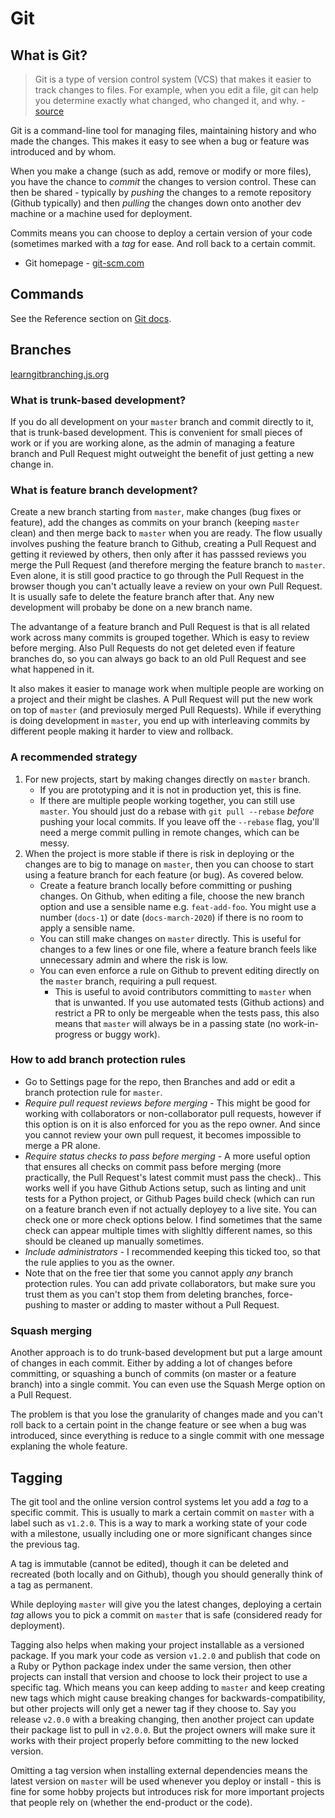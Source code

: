 # Git

## What is Git?

> Git is a type of version control system (VCS) that makes it easier to track changes to files. For example, when you edit a file, git can help you determine exactly what changed, who changed it, and why. - [source](https://hackernoon.com/understanding-git-fcffd87c15a3) 

Git is a command-line tool for managing files, maintaining history and who made the changes. This makes it easy to see when a bug or feature was introduced and by whom. 

When you make a change (such as add, remove or modify or more files), you have the chance to _commit_ the changes to version control. These can then be shared - typically by _pushing_ the changes to a remote repository (Github typically) and then _pulling_ the changes down onto another dev machine or a machine used for deployment.

Commits means you can choose to deploy a certain version of your code (sometimes marked with a _tag_ for ease. And roll back to a certain commit.

- Git homepage - [git-scm.com](https://git-scm.com/)


## Commands

See the Reference section on [Git docs](https://git-scm.com/doc).


## Branches

[learngitbranching.js.org](https://learngitbranching.js.org/)

### What is trunk-based development?

If you do all development on your `master` branch and commit directly to it, that is trunk-based development. This is convenient for small pieces of work or if you are working alone, as the admin of managing a feature branch and Pull Request might outweight the benefit of just getting a new change in.

### What is feature branch development?

Create a new branch starting from `master`, make changes (bug fixes or feature), add the changes as commits on your branch (keeping `master` clean) and then merge back to `master` when you are ready. The flow usually involves pushing the feature branch to Github, creating a Pull Request and getting it reviewed by others, then only after it has passsed reviews you merge the Pull Request (and therefore merging the feature branch to `master`. Even alone, it is still good practice to go through the Pull Request in the browser though you can't actually leave a review on your own Pull Request. It is usually safe to delete the feature branch after that. Any new development will probaby be done on a new branch name.

The advantange of a feature branch and Pull Request is that is all related work across many commits is grouped together. Which is easy to review before merging. Also Pull Requests do not get deleted even if feature branches do, so you can always go back to an old Pull Request and see what happened in it. 

It also makes it easier to manage work when multiple people are working on a project and their might be clashes. A Pull Request will put the new work on top of `master` (and previosuly merged Pull Requests). While if everything is doing development in `master`, you end up with interleaving commits by different people making it harder to view and rollback.

### A recommended strategy

1. For new projects, start by making changes directly on `master` branch. 
    - If you are prototyping and it is not in production yet, this is fine. 
    - If there are multiple people working together, you can still use `master`. You should just do a rebase with `git pull --rebase` _before_ pushing your local commits. If you leave off the `--rebase` flag, you'll need a merge commit pulling in remote changes, which can be messy.
2. When the project is more stable if there is risk in deploying or the changes are to big to manage on `master`, then you can choose to start using a feature branch for each feature (or bug). As covered below.
    - Create a feature branch locally before committing or pushing changes. On Github, when editing a file, choose the new branch option and use a sensible name e.g. `feat-add-foo`. You might use a number (`docs-1`) or date (`docs-march-2020`) if there is no room to apply a sensible name.
    - You can still make changes on `master` directly. This is useful for changes to a few lines or one file, where a feature branch feels like unnecessary admin and where the risk is low.
    - You can even enforce a rule on Github to prevent editing directly on the `master` branch, requiring a pull request. 
        - This is useful to avoid contributors committing to `master` when that is unwanted. If you use automated tests (Github actions) and restrict a PR to only be mergeable when the tests pass, this also means that `master` will always be in a passing state (no work-in-progress or buggy work).

### How to add branch protection rules

- Go to Settings page for the repo, then Branches and add or edit a branch protection rule for `master`.
- _Require pull request reviews before merging_ - This might be good for working with collaborators or non-collaborator pull requests, however if this option is on it is also enforced for you as the repo owner. And since you cannot review your own pull request, it becomes impossible to merge a PR alone.
- _Require status checks to pass before merging_ - A more useful option that ensures all checks on commit pass before merging (more practically, the Pull Request's latest commit must pass the check).. This works well if you have Github Actions setup, such as linting and unit tests for a Python project, or Github Pages build check (which can run on a feature branch even if not actually deployey to a live site. You can check one or more check options below. I find sometimes that the same check can appear multiple times with slighltly different names, so this should be cleaned up manually sometimes.
- _Include administrators_ - I recommended keeping this ticked too, so that the rule applies to you as the owner.
- Note that on the free tier that some you cannot apply _any_ branch protection rules. You can add private collaborators, but make sure you trust them as you can't stop them from deleting branches, force-pushing to master or adding to master without a Pull Request.
       
### Squash merging

Another approach is to do trunk-based development but put a large amount of changes in each commit. Either by adding a lot of changes before committing, or squashing a bunch of commits (on master or a feature branch) into a single commit. You can even use the Squash Merge option on a Pull Request.

The problem is that you lose the granularity of changes made and you can't roll back to a certain point in the change feature or see when a bug was introduced, since everything is reduce to a single commit with one message explaning the whole feature.


## Tagging

The git tool and the online version control systems let you add a _tag_ to a specific commit. This is usually to mark a certain commit on `master` with a label such as `v1.2.0`. This is a way to mark a working state of your code with a milestone, usually including one or more significant changes since the previous tag.

A tag is immutable (cannot be edited), though it can be deleted and recreated (both locally and on Github), though you should generally think of a tag as permanent.

While deploying `master` will give you the latest changes, deploying a certain _tag_ allows you to pick a commit on `master` that is safe (considered ready for deployment).

Tagging also helps when making your project installable as a versioned package. If you mark your code as version `v1.2.0` and publish that code on a Ruby or Python package index under the same version, then other projects can install that version and choose to lock their project to use a specific tag. Which means you can keep adding to `master` and keep creating new tags which might cause breaking changes for backwards-compatibility, but other projects will only get a newer tag if they choose to. Say you release `v2.0.0` with a breaking changing, then another project can update their package list to pull in `v2.0.0`. But the project owners will make sure it works with their project properly before committing to the new locked version.

Omitting a tag version when installing external dependencies means the latest version on `master` will be used whenever you deploy or install - this is fine for some hobby projects but introduces risk for more important projects that people rely on (whether the end-product or the code).
